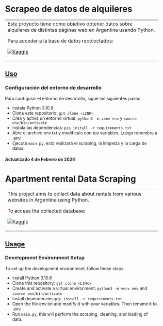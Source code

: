 # Scrapeo de datos de alquileres
<table>
<tr>
<td>
  Este proyecto tiene como objetivo obtener datos sobre alquileres de distintas páginas web en Argentina usando Python.
  
  Para acceder a la base de datos recolectados:  
  
  [![Kaggle](https://img.shields.io/badge/-Kaggle-000000?style=flat&logo=Kaggle)](https://www.kaggle.com/datasets/avalospabloa/argenrentdata)
  
</td>
</tr>
</table>

## [Uso](https://github.com/avalos-p/alquileres.git)

###  Configuración del entorno de desarrollo

Para configurar el entorno de desarrollo, sigue los siguientes pasos:

- Instala Python 3.10.6
- Clona este repositorio: `git clone <LINK>`
- Crea y activa un entorno virtual: `python3 -m venv env` y `source env/bin/activate`
- Instala las dependencias: `pip install -r requirements.txt`
- Abre el archivo env.txt y modificalo con tus variables. Luego renombra
  a .env
- Ejecuta `main.py`, esto realizará el scraping, la limpieza y la carga de datos.


#### Actualizado 4 de Febrero de 2024 #####

# Apartment rental Data Scraping
<table>
<tr>
<td>
  This project aims to collect data about rentals from various websites in Argentina using Python.

  To access the collected database:
  
   [![Kaggle](https://img.shields.io/badge/-Kaggle-000000?style=flat&logo=Kaggle)](https://www.kaggle.com/datasets/avalospabloa/argenrentdata)
  
  
</td>
</tr>
</table>

## [Usage](https://github.com/avalos-p/alquileres.git)

###  Development Environment Setup

To set up the development environment, follow these steps:

- Install Python 3.10.6
- Clone this repository: `git clone <LINK>`
- Create and activate a virtual environment: `python3 -m venv env`   and `source env/bin/activate`
- Install dependencies:`pip install -r requirements.txt`
- Open the file env.txt and modify it with your variables. Then rename it to .env
- Run `main.py`, this will perform the scraping, cleaning, and loading of data.
